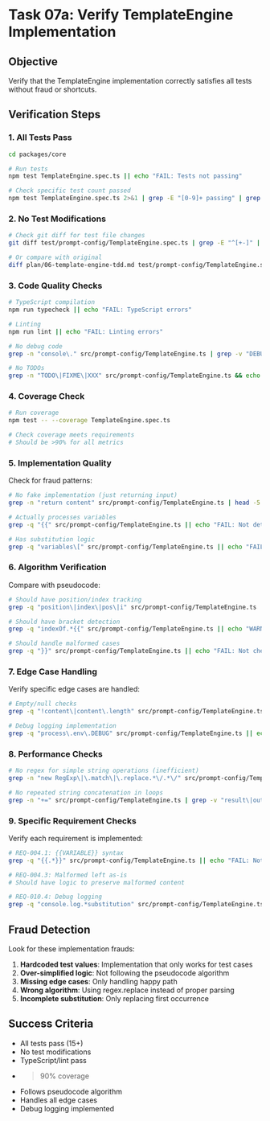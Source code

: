 # Task 07a: Verify TemplateEngine Implementation

## Objective

Verify that the TemplateEngine implementation correctly satisfies all tests without fraud or shortcuts.

## Verification Steps

### 1. All Tests Pass

```bash
cd packages/core

# Run tests
npm test TemplateEngine.spec.ts || echo "FAIL: Tests not passing"

# Check specific test count passed
npm test TemplateEngine.spec.ts 2>&1 | grep -E "[0-9]+ passing" | grep -v "0 passing" || echo "FAIL: No tests passing"
```

### 2. No Test Modifications

```bash
# Check git diff for test file changes
git diff test/prompt-config/TemplateEngine.spec.ts | grep -E "^[+-]" | grep -v "^[+-]{3}" && echo "FAIL: Tests were modified"

# Or compare with original
diff plan/06-template-engine-tdd.md test/prompt-config/TemplateEngine.spec.ts && echo "FAIL: Tests differ from TDD phase"
```

### 3. Code Quality Checks

```bash
# TypeScript compilation
npm run typecheck || echo "FAIL: TypeScript errors"

# Linting
npm run lint || echo "FAIL: Linting errors"

# No debug code
grep -n "console\." src/prompt-config/TemplateEngine.ts | grep -v "DEBUG" && echo "FAIL: Console logs outside DEBUG"

# No TODOs
grep -n "TODO\|FIXME\|XXX" src/prompt-config/TemplateEngine.ts && echo "FAIL: TODO comments found"
```

### 4. Coverage Check

```bash
# Run coverage
npm test -- --coverage TemplateEngine.spec.ts

# Check coverage meets requirements
# Should be >90% for all metrics
```

### 5. Implementation Quality

Check for fraud patterns:

```bash
# No fake implementation (just returning input)
grep -n "return content" src/prompt-config/TemplateEngine.ts | head -5 && echo "WARNING: Possible fake implementation"

# Actually processes variables
grep -q "{{" src/prompt-config/TemplateEngine.ts || echo "FAIL: Not detecting variables"

# Has substitution logic
grep -q "variables\[" src/prompt-config/TemplateEngine.ts || echo "FAIL: Not accessing variables map"
```

### 6. Algorithm Verification

Compare with pseudocode:

```bash
# Should have position/index tracking
grep -q "position\|index\|pos\|i" src/prompt-config/TemplateEngine.ts || echo "WARNING: No position tracking"

# Should have bracket detection
grep -q "indexOf.*{{" src/prompt-config/TemplateEngine.ts || echo "WARNING: No bracket detection"

# Should handle malformed cases
grep -q "}}" src/prompt-config/TemplateEngine.ts || echo "FAIL: Not checking closing brackets"
```

### 7. Edge Case Handling

Verify specific edge cases are handled:

```bash
# Empty/null checks
grep -q "!content\|content\.length" src/prompt-config/TemplateEngine.ts || echo "WARNING: No empty check"

# Debug logging implementation
grep -q "process\.env\.DEBUG" src/prompt-config/TemplateEngine.ts || echo "WARNING: No debug logging"
```

### 8. Performance Checks

```bash
# No regex for simple string operations (inefficient)
grep -n "new RegExp\|\.match\|\.replace.*\/.*\/" src/prompt-config/TemplateEngine.ts && echo "WARNING: Using regex instead of string operations"

# No repeated string concatenation in loops
grep -n "+=" src/prompt-config/TemplateEngine.ts | grep -v "result\|output" && echo "WARNING: Inefficient string building"
```

### 9. Specific Requirement Checks

Verify each requirement is implemented:

```bash
# REQ-004.1: {{VARIABLE}} syntax
grep -q "{{.*}}" src/prompt-config/TemplateEngine.ts || echo "FAIL: Not handling {{}} syntax"

# REQ-004.3: Malformed left as-is
# Should have logic to preserve malformed content

# REQ-010.4: Debug logging
grep -q "console.log.*substitution" src/prompt-config/TemplateEngine.ts || echo "WARNING: No debug logging"
```

## Fraud Detection

Look for these implementation frauds:

1. **Hardcoded test values**: Implementation that only works for test cases
2. **Over-simplified logic**: Not following the pseudocode algorithm
3. **Missing edge cases**: Only handling happy path
4. **Wrong algorithm**: Using regex.replace instead of proper parsing
5. **Incomplete substitution**: Only replacing first occurrence

## Success Criteria

- All tests pass (15+)
- No test modifications
- TypeScript/lint pass
- >90% coverage
- Follows pseudocode algorithm
- Handles all edge cases
- Debug logging implemented